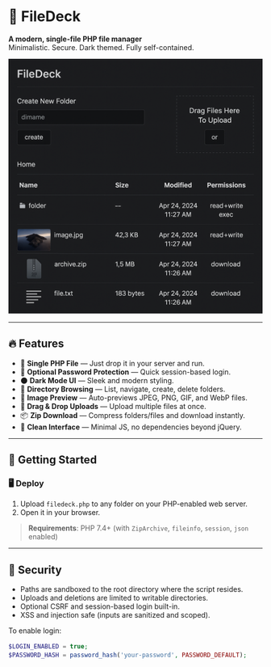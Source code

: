 # 📁 FileDeck

**A modern, single-file PHP file manager**  
Minimalistic. Secure. Dark themed. Fully self-contained.

![Screenshot](newdashboard.png)

---

## 🔥 Features

- 🧩 **Single PHP File** — Just drop it in your server and run.
- 🔐 **Optional Password Protection** — Quick session-based login.
- 🌑 **Dark Mode UI** — Sleek and modern styling.
- 📂 **Directory Browsing** — List, navigate, create, delete folders.
- 📸 **Image Preview** — Auto-previews JPEG, PNG, GIF, and WebP files.
- 🔼 **Drag & Drop Uploads** — Upload multiple files at once.
- 📦 **Zip Download** — Compress folders/files and download instantly.
- 🧼 **Clean Interface** — Minimal JS, no dependencies beyond jQuery.

---

## 🚀 Getting Started

### 🖥️ Deploy

1. Upload `filedeck.php` to any folder on your PHP-enabled web server.
2. Open it in your browser.

> **Requirements**: PHP 7.4+ (with `ZipArchive`, `fileinfo`, `session`, `json` enabled)

---

## 🔐 Security

- Paths are sandboxed to the root directory where the script resides.
- Uploads and deletions are limited to writable directories.
- Optional CSRF and session-based login built-in.
- XSS and injection safe (inputs are sanitized and scoped).

To enable login:

```php
$LOGIN_ENABLED = true;
$PASSWORD_HASH = password_hash('your-password', PASSWORD_DEFAULT);
```
